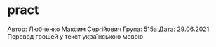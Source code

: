 # pract
Автор: Любченко Максим Сергійович
Група: 515а
Дата: 29.06.2021
Перевод грошей у текст українською мовою
